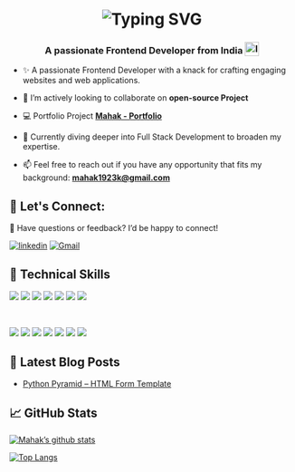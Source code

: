<h1 align='center'>
<img src="https://readme-typing-svg.demolab.com?font=Fira+Code&weight=600&size=22&pause=1000&color=3F00F7&random=false&width=535&lines=%E2%9C%A8+Hey%2C+I'm+Mahak.+You+are+Welcome!+%F0%9F%8C%9F" alt="Typing SVG" />
</h1>

<h3 align='center'>
  A passionate Frontend Developer from India <img style="vertical-align: sub" src="https://static.vecteezy.com/system/resources/previews/011/571/519/original/circle-flag-of-india-free-png.png" alt="India Flag" width="25" />
</h3>

- ✨ A passionate Frontend Developer with a knack for crafting engaging websites and web applications.
  
- 🔎 I’m actively looking to collaborate on **open-source Project**

- 💻 Portfolio Project **[Mahak - Portfolio](https://mahak.netlify.app/)**

- 🌱 Currently diving deeper into Full Stack Development to broaden my expertise.
  
- 📫 Feel free to reach out if you have any opportunity that fits my background: **mahak1923k@gmail.com**

## 🔰 Let's Connect:
💬 Have questions or feedback? I’d be happy to connect!

[![linkedin](https://img.shields.io/badge/LinkedIn-0077B5?style=for-the-badge&logo=linkedin&logoColor=white)](https://www.linkedin.com/in/mahak-k-100971232/)
[![Gmail](https://img.shields.io/badge/Gmail-D14836?style=for-the-badge&logo=gmail&logoColor=white)](mailto:mahak1923k@gmail.com)
  
## 💼 Technical Skills

![](https://img.shields.io/badge/Code-Python-informational?style=flat&logo=Python&color=003B57)
![](https://img.shields.io/badge/Code-React-informational?style=flat&logo=react&color=61DAFB)
![](https://img.shields.io/badge/Code-Redux-informational?style=flat&logo=Redux&color=764ABC)
![](https://img.shields.io/badge/Code-JavaScript-informational?style=flat&logo=JavaScript&color=F7DF1E)
![](https://img.shields.io/badge/Code-HTML5-informational?style=flat&logo=HTML5&color=E34F26)
![](https://img.shields.io/badge/Style-Bootstrap-informational?style=flat&logo=Bootstrap&color=7952B3)
![](https://img.shields.io/badge/Style-CSS3-informational?style=flat&logo=CSS3&color=1572B6)

</br>

![](https://img.shields.io/badge/Code-SQL-informational?style=flat&logo=MySQL&logoColor=white&color=003B57)
![](https://img.shields.io/badge/Code-MongoDb-informational?style=flat&logo=MongoDb&color=003B57)
![](https://img.shields.io/badge/Tools-Figma-informational?style=flat&logo=Figma&color=F24E1E)
![](https://img.shields.io/badge/Tools-NPM-informational?style=flat&logo=NPM&color=CB3837)
![](https://img.shields.io/badge/Tools-Netlify-informational?style=flat&logo=netlify&color=00C7B7)
![](https://img.shields.io/badge/Tools-Git-informational?style=flat&logo=Git&color=F05032)
![](https://img.shields.io/badge/Tools-GitHub-informational?style=flat&logo=GitHub&color=181717)

## 📝 Latest Blog Posts
- [Python Pyramid – HTML Form Template](https://www.geeksforgeeks.org/python-pyramid-html-form-template)
  
## 📈 GitHub Stats 
[![Mahak’s github stats](https://github-readme-stats.vercel.app/api?username=mahak-23)](https://github.com/mahak-23)

[![Top Langs](https://github-readme-stats.vercel.app/api/top-langs/?username=mahak-23&layout=compact)](https://github.com/mahak-23)

